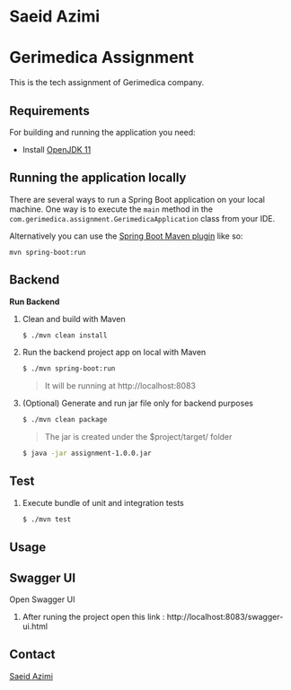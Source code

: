 # Saeid Azimi 


# Gerimedica Assignment

This is the tech assignment of Gerimedica company.


## Requirements

For building and running the application you need:

* Install [OpenJDK 11](https://openjdk.java.net/projects/jdk/11/)

## Running the application locally

There are several ways to run a Spring Boot application on your local machine. One way is to execute the `main` method in the `com.gerimedica.assignment.GerimedicaApplication` class from your IDE.

Alternatively you can use the [Spring Boot Maven plugin](https://docs.spring.io/spring-boot/docs/current/reference/html/build-tool-plugins-maven-plugin.html) like so:

```shell
mvn spring-boot:run
```

## Backend

**Run Backend**

1. Clean and build with Maven
   ```sh
   $ ./mvn clean install
   ```
2. Run the backend project app on local with Maven
   ```sh
   $ ./mvn spring-boot:run
   ```
   > It will be running at http://localhost:8083

3. (Optional) Generate and run jar file only for backend purposes
   ```sh
   $ ./mvn clean package
   ```
   > The jar is created under the $project/target/ folder
   ```sh
   $ java -jar assignment-1.0.0.jar
   ```

## Test

1. Execute bundle of unit and integration tests
   ```sh
   $ ./mvn test
   ```

## Usage
 

## Swagger UI

Open Swagger UI
1. After runing the project open this link :
http://localhost:8083/swagger-ui.html
 

## Contact

[Saeid Azimi](https://www.linkedin.com/in/saeedazimi)